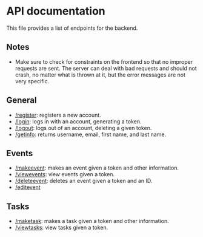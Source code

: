 # API documentation
This file provides a list of endpoints for the backend.

## Notes
* Make sure to check for constraints on the frontend so that no improper requests are sent. The server can deal with bad requests and should not crash, no matter what is thrown at it, but the error messages are not very specific.

## General
* [/register](register.md): registers a new account.
* [/login](login.md): logs in with an account, generating a token.
* [/logout](logout.md): logs out of an account, deleting a given token.
* [/getinfo](getinfo.md): returns username, email, first name, and last name.

## Events
* [/makeevent](makeevent.md): makes an event given a token and other information.
* [/viewevents](viewevents.md): view events given a token.
* [/deleteevent](deleteevent.md): deletes an event given a token and an ID.
* [/editevent](editevent.md)

## Tasks
* [/maketask](maketask.md): makes a task given a token and other information.
* [/viewtasks](viewtasks.md): view tasks given a token.
